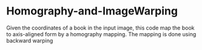 # Homography-and-ImageWarping
Given the coordinates of a book in the input image, this code map the book to axis-aligned form by a homography mapping. The mapping is done using backward warping
